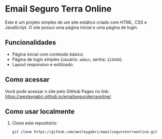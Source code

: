 # Email Seguro Terra Online

Este é um projeto simples de um site estático criado com HTML, CSS e JavaScript. O site possui uma página inicial e uma página de login.

## Funcionalidades

- Página inicial com conteúdo básico.
- Página de login simples (usuário: `admin`, senha: `123456`).
- Layout responsivo e estilizado.

## Como acessar

Você pode acessar o site pelo GitHub Pages no link:  
https://wesleygabri.github.io/emailseguroterraonline/

## Como usar localmente

1. Clone este repositório:
   ```bash
   git clone https://github.com/wesleygabri/emailseguroterraonline.git

